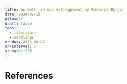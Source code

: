 ```yaml
---
title: as well, in our estrangement by Ramon de Borja
date: 2024-09-19
aliases: 
draft: false
tags:
  - literature
  - seedlings
sr-due: 2024-09-22
sr-interval: 3
sr-ease: 250
---
```


# References